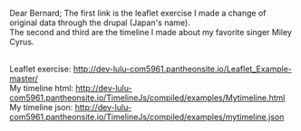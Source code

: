 Dear Bernard;
The first link is the leaflet exercise I made a change of original data through the drupal (Japan's name). <br>
The second and third are the timeline I made about my favorite singer Miley Cyrus.<br>

<br>Leaflet exercise: http://dev-lulu-com5961.pantheonsite.io/Leaflet_Example-master/
<br>My timeline html: http://dev-lulu-com5961.pantheonsite.io/TimelineJs/compiled/examples/Mytimeline.html
<br>My timeline json: http://dev-lulu-com5961.pantheonsite.io/TimelineJs/compiled/examples/mytimeline.json